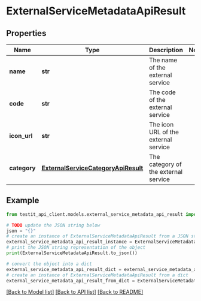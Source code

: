 # ExternalServiceMetadataApiResult


## Properties

Name | Type | Description | Notes
------------ | ------------- | ------------- | -------------
**name** | **str** | The name of the external service | 
**code** | **str** | The code of the external service | 
**icon_url** | **str** | The icon URL of the external service | 
**category** | [**ExternalServiceCategoryApiResult**](ExternalServiceCategoryApiResult.md) | The category of the external service | 

## Example

```python
from testit_api_client.models.external_service_metadata_api_result import ExternalServiceMetadataApiResult

# TODO update the JSON string below
json = "{}"
# create an instance of ExternalServiceMetadataApiResult from a JSON string
external_service_metadata_api_result_instance = ExternalServiceMetadataApiResult.from_json(json)
# print the JSON string representation of the object
print(ExternalServiceMetadataApiResult.to_json())

# convert the object into a dict
external_service_metadata_api_result_dict = external_service_metadata_api_result_instance.to_dict()
# create an instance of ExternalServiceMetadataApiResult from a dict
external_service_metadata_api_result_from_dict = ExternalServiceMetadataApiResult.from_dict(external_service_metadata_api_result_dict)
```
[[Back to Model list]](../README.md#documentation-for-models) [[Back to API list]](../README.md#documentation-for-api-endpoints) [[Back to README]](../README.md)


